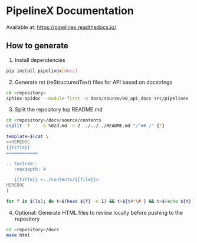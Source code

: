 # PipelineX Documentation

Available at:
https://pipelinex.readthedocs.io/

## How to generate

1. Install dependencies
```bash
pip install pipelinex[docs]
```

2. Generate rst (reStructuredText) files for API based on docstrings
```bash
cd <repository>
sphinx-apidoc --module-first -o docs/source/00_api_docs src/pipelinex
```

3. Split the repository top README.md

```bash
cd <repository>/docs/source/contents
csplit -f '' -b %02d.md -n 2 ../../../README.md "/^## /" {*}

template=$(cat \
<<HEREDOC
{{title}}
============

.. toctree::
   :maxdepth: 4

   {{title}} <../contents/{{file}}>
HEREDOC
)

for f in $(ls); do t=$(head ${f} -n 1) && t=${t#*\# } && t=$(echo ${t} | tr -d '`' | tr '/' ' ') && r="../toc/${f}.rst" && echo "${template}" > "${r}" && sed -i "s@{{title}}@${t}@g" "${r}" && sed -i "s@{{file}}@${f}@g" "${r}" ; done
``` 

4. Optional: Generate HTML files to review locally before pushing to the repository

```bash
cd <repository>/docs
make html
```
